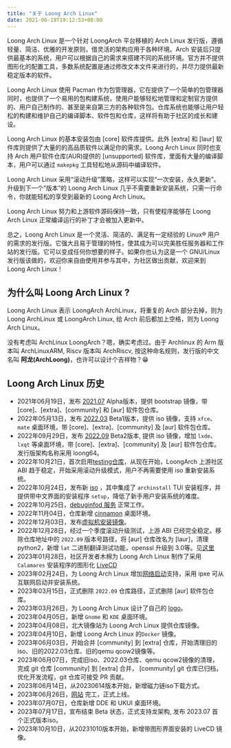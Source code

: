 ```yaml
---
title: "关于 Loong Arch Linux"
date: 2021-06-19T19:12:53+08:00
---
```


Loong Arch Linux 是一个针对 LoongArch 平台移植的 Arch Linux 发行版，遵循轻量、简洁、优雅的开发原则，借灵活的架构应用于各种环境。Arch 安装后只提供最基本的系统，用户可以根据自己的需求来搭建不同的系统环境。官方并不提供图形化的配置工具，多数系统配置是通过修改文本文件来进行的，并尽力提供最新稳定版本的软件。

Loong Arch Linux 使用 Pacman 作为包管理器，它在提供了一个简单的包管理器同时，也提供了一个易用的包构建系统，使用户能够轻松地管理和定制官方提供的、用户自己制作的、甚至是来自第三方的各种软件包。仓库系统也能够让用户轻松的构建和维护自己的编译脚本、软件包和仓库，这样将有助于社区的成长和建设。

Loong Arch Linux 的基本安装包由 [core] 软件库提供。此外 [extra] 和 [laur] 软件库则提供了大量的的高品质软件以满足你的需求。Loong Arch Linux 同时也支持 Arch 用户软件仓库(AUR)提供的 [unsupported] 软件库，里面有大量的编译脚本，用户可以通过 `makepkg` 工具轻松地从源码中编译软件。

Loong Arch Linux 采用“滚动升级”策略，这样可以实现“一次安装，永久更新”。升级到下一个“版本”的 Loong Arch Linux 几乎不需要重新安装系统，只需一行命令，你就能轻松的享受到最新的 Loong Arch Linux。

Loong Arch Linux 努力和上游软件源码保持一致，只有使程序能够在 Loong Arch Linux 正常编译运行的补丁才会被加入更新中。

总之，Loong Arch Linux 是一个灵活、简洁的、满足有一定经验的 Linux® 用户的需求的发行版。它强大且易于管理的特性，使其成为可以完美胜任服务器和工作站的发行版。它可以变成任何你想要的样子。如果你也认为这是一个 GNU/Linux 发行版该做的，欢迎你来自由使用并参与其中，为社区做出贡献，欢迎来到 Loong Arch Linux！

## 为什么叫 Loong Arch Linux ?

Loong Arch Linux 表示 LoongArch ArchLinux，将重复的 Arch 部分去掉，则为 Loong ArchLinux 或 LoongArch Linux, 给 Arch 前后都加上空格，则为 Loong Arch Linux。

没有考虑叫 ArchLinux LoongArch？嗯，确实考虑过。由于 Archlinux 的 Arm 版本叫 ArchLinuxARM, Riscv 版本叫 ArchRiscv, 按这种命名规则，发行版的中文名叫 **阿龙(ArchLoong)**，也许可以设计个吉祥物？😁

## Loong Arch Linux 历史

- 2021年06月19日，发布 [2021.07](http://archlinux.oukan.online/alpha/index.html) Alpha版本，提供 bootstrap 镜像，带 [core]、[extra]、[community] 和 [aur] 软件包仓库。
- 2022年05月13日，发布 [2022.03](https://bbs.loongarch.org/d/67-loongarchlinux-202203) Beta1版本，提供 iso 镜像，支持 `xfce`、`mate` 桌面环境，带 [core]、[extra]、[community] 及 [aur] 软件包仓库。
- 2022年09月29日，发布 [2022.09](https://bbs.loongarch.org/d/126-archlinux-loong64-202209) Beta2版本, 提供 iso 镜像，增加 `lxde`、`lxqt` 等桌面环境，带 [core]、[extra]、[community] 及 [aur] 软件包仓库。发行版架构名称采用 loong64。
- 2022年10月21日，首次启用[testing仓库](https://bbs.loongarch.org/d/126-archlinux-loong64-202209/40)，从现在开始，LoongArch 上游社区 ABI 趋于稳定，开始采用滚动升级模式，用户不再需要使用 iso 重新安装系统。
- 2022年10月24日，发布新 [iso](https://bbs.loongarch.org/d/126-archlinux-loong64-202209/66) ，其中集成了 `archinstall` TUI 安装程序，并提供带中文界面的安装程序 `setup`，降低了新手用户安装系统的难度。
- 2022年10月25日，[debuginfod 服务](https://bbs.loongarch.org/d/126-archlinux-loong64-202209/76) 正常工作。
- 2022年11月04日，仓库新增 [cinnamon](https://bbs.loongarch.org/d/126-archlinux-loong64-202209/90) 桌面环境。
- 2022年12月03日，发布[虚拟机安装镜像](https://bbs.loongarch.org/d/126-archlinux-loong64-202209/120)。
- 2022年12月28日，经过一个季度滚动升级测试，上游 ABI 已经完全稳定。移除仓库地址中的 `2022.09` 版本号路径，将 [aur] 仓库改名为 [laur]，清理 python2，新增 `lat` 二进制翻译测试功能，openssl 升级到 3.0等。见[这里](https://bbs.loongarch.org/d/126-archlinux-loong64-202209/128)
- 2023年01月28日，社区开发者木棉为 Loong Arch Linux 制作了采用 `Calamares` 安装程序的图形化 [LiveCD](https://bbs.loongarch.org/d/176-calamareslivecdarchlinux)
- 2023年02月24日，为 Loong Arch Linux 增加[网络启动](https://bbs.loongarch.org/d/179-archlinux)支持，采用 ipxe 可从互联网启动并安装系统。
- 2023年03月15日，正式删除 `2022.09` 仓库路径，正式删除 [aur] 软件包仓库。
- 2023年03月26日，为 Loong Arch Linux 设计了自己的 [logo](https://avatars.githubusercontent.com/u/84459977)。
- 2023年04月05日，新增 `Gnome` 和 `KDE` 桌面环境。
- 2023年04月08日，北大镜像站为 Loong Arch Linux 提供仓库镜像。
- 2023年04月10日，新增 Loong Arch Linux 的`Docker` 镜像。
- 2023年06月03日，开始合并 [community] 到 [extra] 仓库，开始清理旧的iso、旧的2022.03仓库、旧的qemu qcow2镜像等。
- 2023年06月07日，完成旧iso、2022.03仓库、qemu qcow2镜像的清理，完成 git 仓库 [community] 到 [extra] 合并， [community] git 仓库已归档，优化开发流程，git 仓库可接受 PR 贡献。
- 2023年06月14日，从20230614版本开始，新增磁力链iso下载方式。
- 2023年06月26日，[网站](https://loongarchlinux.org) 完工，正式上线。
- 2023年07月07日，仓库新增 DDE 和 UKUI 桌面环境。
- 2023年07月17日，宣布结束 Beta 状态，正式支持龙架构, 发布 2023.07 首个正式版本iso。
- 2023年10月10日，从20231010版本开始，新增带图形界面安装的 LiveCD 镜像。
